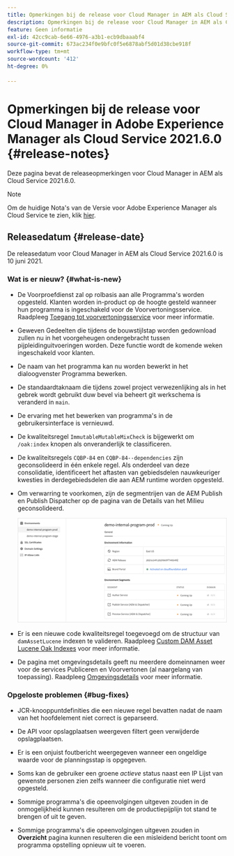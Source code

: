 ```yaml
---
title: Opmerkingen bij de release voor Cloud Manager in AEM als Cloud Service Release 2021.5.0
description: Opmerkingen bij de release voor Cloud Manager in AEM als Cloud Service Release 2021.5.0
feature: Geen informatie
exl-id: 42cc9cab-6e66-4976-a3b1-ecb9dbaaabf4
source-git-commit: 673ac234f0e9bfc0f5e6878abf5d01d38cbe918f
workflow-type: tm+mt
source-wordcount: '412'
ht-degree: 0%

---
```


# Opmerkingen bij de release voor Cloud Manager in Adobe Experience Manager als Cloud Service 2021.6.0 {#release-notes}

Deze pagina bevat de releaseopmerkingen voor Cloud Manager in AEM als Cloud Service 2021.6.0.

>[!NOTE]
>Om de huidige Nota&#39;s van de Versie voor Adobe Experience Manager als Cloud Service te zien, klik [hier](https://experienceleague.adobe.com/docs/experience-manager-cloud-service/release-notes/release-notes/release-notes-current.html).

## Releasedatum {#release-date}

De releasedatum voor Cloud Manager in AEM als Cloud Service 2021.6.0 is 10 juni 2021.

### Wat is er nieuw? {#what-is-new}

* De Voorproefdienst zal op rolbasis aan alle Programma&#39;s worden opgesteld. Klanten worden in-product op de hoogte gesteld wanneer hun programma is ingeschakeld voor de Voorvertoningsservice. Raadpleeg [Toegang tot voorvertoningsservice](/help/implementing/cloud-manager/manage-environments.md#access-preview-service) voor meer informatie.

* Geweven Gedeelten die tijdens de bouwstijlstap worden gedownload zullen nu in het voorgeheugen ondergebracht tussen pijpleidinguitvoeringen worden. Deze functie wordt de komende weken ingeschakeld voor klanten.

* De naam van het programma kan nu worden bewerkt in het dialoogvenster Programma bewerken.

* De standaardtaknaam die tijdens zowel project verwezenlijking als in het gebrek wordt gebruikt duw bevel via beheert git werkschema is veranderd in `main`.

* De ervaring met het bewerken van programma&#39;s in de gebruikersinterface is vernieuwd.

* De kwaliteitsregel `ImmutableMutableMixCheck` is bijgewerkt om `/oak:index` knopen als onveranderlijk te classificeren.

* De kwaliteitsregels `CQBP-84` en `CQBP-84--dependencies` zijn geconsolideerd in één enkele regel. Als onderdeel van deze consolidatie, identificeert het aftasten van gebiedsdelen nauwkeuriger kwesties in derdegebiedsdelen die aan AEM runtime worden opgesteld.

* Om verwarring te voorkomen, zijn de segmentrijen van de AEM Publish en Publish Dispatcher op de pagina van de Details van het Milieu geconsolideerd.

   ![](/help/onboarding/release-notes-cloud-manager/assets/aem-dispatcher.png)

* Er is een nieuwe code kwaliteitsregel toegevoegd om de structuur van `damAssetLucene` indexen te valideren. Raadpleeg [Custom DAM Asset Lucene Oak Indexes](/help/implementing/cloud-manager/custom-code-quality-rules.md#oakpal-damAssetLucene-sanity-check) voor meer informatie.

* De pagina met omgevingsdetails geeft nu meerdere domeinnamen weer voor de services Publiceren en Voorvertonen (al naargelang van toepassing). Raadpleeg [Omgevingsdetails](/help/implementing/cloud-manager/manage-environments.md#viewing-environment) voor meer informatie.

### Opgeloste problemen {#bug-fixes}

* JCR-knooppuntdefinities die een nieuwe regel bevatten nadat de naam van het hoofdelement niet correct is geparseerd.

* De API voor opslagplaatsen weergeven filtert geen verwijderde opslagplaatsen.

* Er is een onjuist foutbericht weergegeven wanneer een ongeldige waarde voor de planningsstap is opgegeven.

* Soms kan de gebruiker een groene *actieve* status naast een IP Lijst van gewenste personen zien zelfs wanneer die configuratie niet werd opgesteld.

* Sommige programma&#39;s die opeenvolgingen uitgeven zouden in de onmogelijkheid kunnen resulteren om de productiepijplijn tot stand te brengen of uit te geven.

* Sommige programma&#39;s die opeenvolgingen uitgeven zouden in **Overzicht** pagina kunnen resulteren die een misleidend bericht toont om programma opstelling opnieuw uit te voeren.
